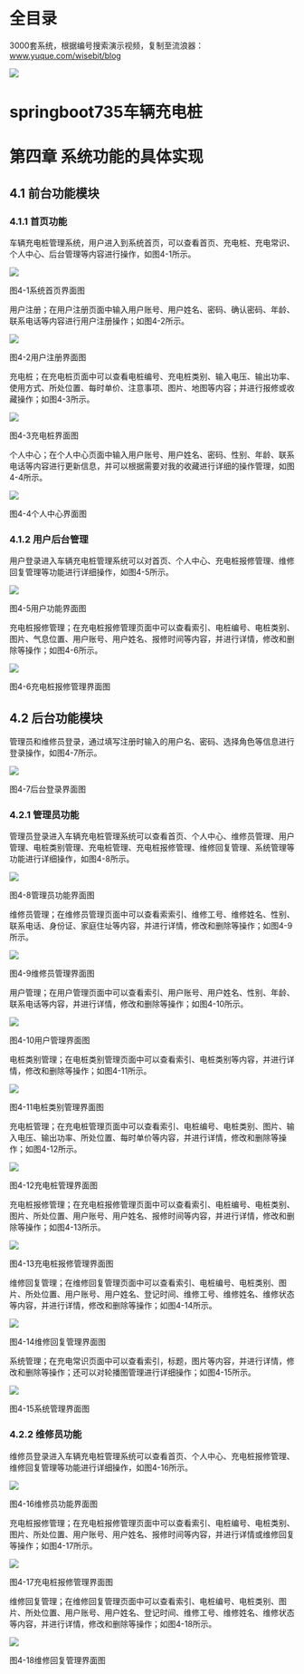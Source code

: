 # 全目录

3000套系统，根据编号搜索演示视频，复制至流浪器：www.yuque.com/wisebit/blog


![](https://bitwise.oss-cn-heyuan.aliyuncs.com/2024/11/06/qq_wechat.png)
# springboot735车辆充电桩

# 第四章  系统功能的具体实现
## 4.1  前台功能模块
### 4.1.1 首页功能
车辆充电桩管理系统，用户进入到系统首页，可以查看首页、充电桩、充电常识、个人中心、后台管理等内容进行操作，如图4-1所示。

![](/md/blog.011.png)

图4-1系统首页界面图

用户注册；在用户注册页面中输入用户账号、用户姓名、密码、确认密码、年龄、联系电话等内容进行用户注册操作；如图4-2所示。

![](/md/blog.012.jpeg)

图4-2用户注册界面图

充电桩；在充电桩页面中可以查看电桩编号、充电桩类别、输入电压、输出功率、使用方式、所处位置、每时单价、注意事项、图片、地图等内容；并进行报修或收藏操作；如图4-3所示。

![](/md/blog.013.png)

图4-3充电桩界面图

个人中心；在个人中心页面中输入用户账号、用户姓名、密码、性别、年龄、联系电话等内容进行更新信息，并可以根据需要对我的收藏进行详细的操作管理，如图4-4所示。

![](/md/blog.014.png)

图4-4个人中心界面图
### 4.1.2 用户后台管理
用户登录进入车辆充电桩管理系统可以对首页、个人中心、充电桩报修管理、维修回复管理等功能进行详细操作，如图4-5所示。

![](/md/blog.015.png)

图4-5用户功能界面图

充电桩报修管理；在充电桩报修管理页面中可以查看索引、电桩编号、电桩类别、图片、气息位置、用户账号、用户姓名、报修时间等内容，并进行详情，修改和删除等操作；如图4-6所示。

![](/md/blog.016.png)

图4-6充电桩报修管理界面图

## 4.2  后台功能模块
管理员和维修员登录，通过填写注册时输入的用户名、密码、选择角色等信息进行登录操作，如图4-7所示。

![](/md/blog.017.png)

图4-7后台登录界面图
### 4.2.1  管理员功能
管理员登录进入车辆充电桩管理系统可以查看首页、个人中心、维修员管理、用户管理、电桩类别管理、充电桩管理、充电桩报修管理、维修回复管理、系统管理等功能进行详细操作，如图4-8所示。

![](/md/blog.018.png)

图4-8管理员功能界面图

维修员管理；在维修员管理页面中可以查看索索引、维修工号、维修姓名、性别、联系电话、身份证、家庭住址等内容，并进行详情，修改和删除等操作；如图4-9所示。

![](/md/blog.019.png)

图4-9维修员管理界面图

用户管理；在用户管理页面中可以查看索引、用户账号、用户姓名、性别、年龄、联系电话等内容，并进行详情，修改和删除等操作；如图4-10所示。

![](/md/blog.020.png)

图4-10用户管理界面图

电桩类别管理；在电桩类别管理页面中可以查看索引、电桩类别等内容，并进行详情，修改和删除等操作；如图4-11所示。

![](/md/blog.021.png)

图4-11电桩类别管理界面图

充电桩管理；在充电桩管理页面中可以查看索引、电桩编号、电桩类别、图片、输入电压、输出功率、所处位置、每时单价等内容，并进行详情，修改和删除等操作；如图4-12所示。

![](/md/blog.022.png)

图4-12充电桩管理界面图

充电桩报修管理；在充电桩报修管理页面中可以查看索引、电桩编号、电桩类别、图片、所处位置、用户账号、用户姓名、报修时间等内容，并进行详情，修改和删除等操作；如图4-13所示。

![](/md/blog.023.png)

图4-13充电桩报修管理界面图

维修回复管理；在维修回复管理页面中可以查看索引、电桩编号、电桩类别、图片、所处位置、用户账号、用户姓名、登记时间、维修工号、维修姓名、维修状态等内容，并进行详情，修改和删除等操作；如图4-14所示。

![](/md/blog.024.png)

图4-14维修回复管理界面图

系统管理；在充电常识页面中可以查看索引，标题，图片等内容，并进行详情，修改和删除等操作；还可以对轮播图管理进行详细操作；如图4-15所示。

![](/md/blog.025.png)

图4-15系统管理界面图
### 4.2.2  维修员功能
维修员登录进入车辆充电桩管理系统可以查看首页、个人中心、充电桩报修管理、维修回复管理等功能进行详细操作，如图4-16所示。

![](/md/blog.026.png)

图4-16维修员功能界面图

充电桩报修管理；在充电桩报修管理页面中可以查看索引、电桩编号、电桩类别、图片、所处位置、用户账号、用户姓名、报修时间等内容，并进行详情或维修回复等操作；如图4-17所示。

![](/md/blog.027.png)

图4-17充电桩报修管理界面图

维修回复管理；在维修回复管理页面中可以查看索引、电桩编号、电桩类别、图片、所处位置、用户账号、用户姓名、登记时间、维修工号、维修姓名、维修状态等内容，并进行详情，修改和删除等操作；如图4-18所示。

![](/md/blog.028.png)

图4-18维修回复管理界面图



